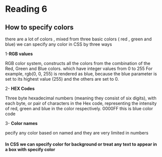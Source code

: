 # **Reading** 6

## How to specify colors
there are a lot of colors , mixed from three basic colors ( red , green and blue)
 we can specify any color in CSS by three ways


 1-**RGB values** 

RGB color system, constructs all the colors from the combination of the Red, Green and Blue colors. which have integer values from 0 to 255
For example, rgb(0, 0, 255) is rendered as blue, because the blue parameter is set to its highest value (255) and the others are set to 0.

 2- **HEX Codes**

Three byte hexadecimal numbers (meaning they consist of six digits), with each byte, or pair of characters in the Hex code, representing the intensity of red, green and blue in the color respectively.
   0000FF this is blue color code


 3- **Color names** 


pecify any color based on named and they are very limited in numbers

#### **In CSS we can specify color for background or treat any text to appear in a box with specify color**

